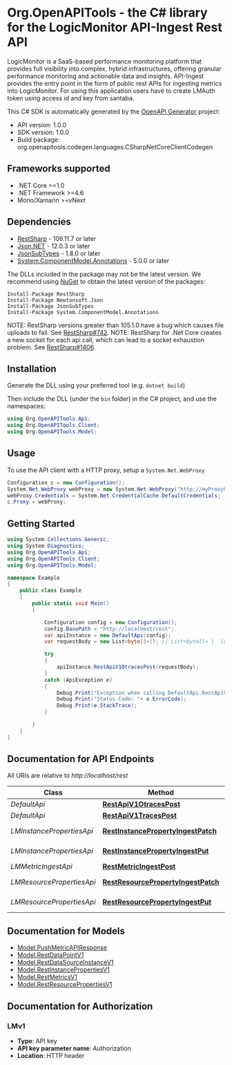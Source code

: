 # Org.OpenAPITools - the C# library for the LogicMonitor API-Ingest Rest API

LogicMonitor is a SaaS-based performance monitoring platform that provides full visibility into complex, hybrid infrastructures, offering granular performance monitoring and actionable data and insights. API-Ingest provides the entry point in the form of public rest APIs for ingesting metrics into LogicMonitor. For using this application users have to create LMAuth token using access id and key from santaba.

This C# SDK is automatically generated by the [OpenAPI Generator](https://openapi-generator.tech) project:

- API version: 1.0.0
- SDK version: 1.0.0
- Build package: org.openapitools.codegen.languages.CSharpNetCoreClientCodegen

<a name="frameworks-supported"></a>
## Frameworks supported
- .NET Core >=1.0
- .NET Framework >=4.6
- Mono/Xamarin >=vNext

<a name="dependencies"></a>
## Dependencies

- [RestSharp](https://www.nuget.org/packages/RestSharp) - 106.11.7 or later
- [Json.NET](https://www.nuget.org/packages/Newtonsoft.Json/) - 12.0.3 or later
- [JsonSubTypes](https://www.nuget.org/packages/JsonSubTypes/) - 1.8.0 or later
- [System.ComponentModel.Annotations](https://www.nuget.org/packages/System.ComponentModel.Annotations) - 5.0.0 or later

The DLLs included in the package may not be the latest version. We recommend using [NuGet](https://docs.nuget.org/consume/installing-nuget) to obtain the latest version of the packages:
```
Install-Package RestSharp
Install-Package Newtonsoft.Json
Install-Package JsonSubTypes
Install-Package System.ComponentModel.Annotations
```

NOTE: RestSharp versions greater than 105.1.0 have a bug which causes file uploads to fail. See [RestSharp#742](https://github.com/restsharp/RestSharp/issues/742).
NOTE: RestSharp for .Net Core creates a new socket for each api call, which can lead to a socket exhaustion problem. See [RestSharp#1406](https://github.com/restsharp/RestSharp/issues/1406).

<a name="installation"></a>
## Installation
Generate the DLL using your preferred tool (e.g. `dotnet build`)

Then include the DLL (under the `bin` folder) in the C# project, and use the namespaces:
```csharp
using Org.OpenAPITools.Api;
using Org.OpenAPITools.Client;
using Org.OpenAPITools.Model;
```
<a name="usage"></a>
## Usage

To use the API client with a HTTP proxy, setup a `System.Net.WebProxy`
```csharp
Configuration c = new Configuration();
System.Net.WebProxy webProxy = new System.Net.WebProxy("http://myProxyUrl:80/");
webProxy.Credentials = System.Net.CredentialCache.DefaultCredentials;
c.Proxy = webProxy;
```

<a name="getting-started"></a>
## Getting Started

```csharp
using System.Collections.Generic;
using System.Diagnostics;
using Org.OpenAPITools.Api;
using Org.OpenAPITools.Client;
using Org.OpenAPITools.Model;

namespace Example
{
    public class Example
    {
        public static void Main()
        {

            Configuration config = new Configuration();
            config.BasePath = "http://localhost/rest";
            var apiInstance = new DefaultApi(config);
            var requestBody = new List<byte[]>(); // List<byte[]> |  (optional) 

            try
            {
                apiInstance.RestApiV1OtracesPost(requestBody);
            }
            catch (ApiException e)
            {
                Debug.Print("Exception when calling DefaultApi.RestApiV1OtracesPost: " + e.Message );
                Debug.Print("Status Code: "+ e.ErrorCode);
                Debug.Print(e.StackTrace);
            }

        }
    }
}
```

<a name="documentation-for-api-endpoints"></a>
## Documentation for API Endpoints

All URIs are relative to *http://localhost/rest*

Class | Method | HTTP request | Description
------------ | ------------- | ------------- | -------------
*DefaultApi* | [**RestApiV1OtracesPost**](docs/DefaultApi.md#restapiv1otracespost) | **POST** /rest/api/v1/otraces | 
*DefaultApi* | [**RestApiV1TracesPost**](docs/DefaultApi.md#restapiv1tracespost) | **POST** /rest/api/v1/traces | 
*LMInstancePropertiesApi* | [**RestInstancePropertyIngestPatch**](docs/LMInstancePropertiesApi.md#restinstancepropertyingestpatch) | **PATCH** /rest/instance_property/ingest | UpdateInstancePropertiesAPI
*LMInstancePropertiesApi* | [**RestInstancePropertyIngestPut**](docs/LMInstancePropertiesApi.md#restinstancepropertyingestput) | **PUT** /rest/instance_property/ingest | UpdateInstancePropertiesAPI
*LMMetricIngestApi* | [**RestMetricIngestPost**](docs/LMMetricIngestApi.md#restmetricingestpost) | **POST** /rest/metric/ingest | MetricIngestAPI
*LMResourcePropertiesApi* | [**RestResourcePropertyIngestPatch**](docs/LMResourcePropertiesApi.md#restresourcepropertyingestpatch) | **PATCH** /rest/resource_property/ingest | UpdateResourcePropertiesAPI
*LMResourcePropertiesApi* | [**RestResourcePropertyIngestPut**](docs/LMResourcePropertiesApi.md#restresourcepropertyingestput) | **PUT** /rest/resource_property/ingest | UpdateResourcePropertiesAPI


<a name="documentation-for-models"></a>
## Documentation for Models

 - [Model.PushMetricAPIResponse](docs/PushMetricAPIResponse.md)
 - [Model.RestDataPointV1](docs/RestDataPointV1.md)
 - [Model.RestDataSourceInstanceV1](docs/RestDataSourceInstanceV1.md)
 - [Model.RestInstancePropertiesV1](docs/RestInstancePropertiesV1.md)
 - [Model.RestMetricsV1](docs/RestMetricsV1.md)
 - [Model.RestResourcePropertiesV1](docs/RestResourcePropertiesV1.md)


<a name="documentation-for-authorization"></a>
## Documentation for Authorization

<a name="LMv1"></a>
### LMv1

- **Type**: API key
- **API key parameter name**: Authorization
- **Location**: HTTP header


